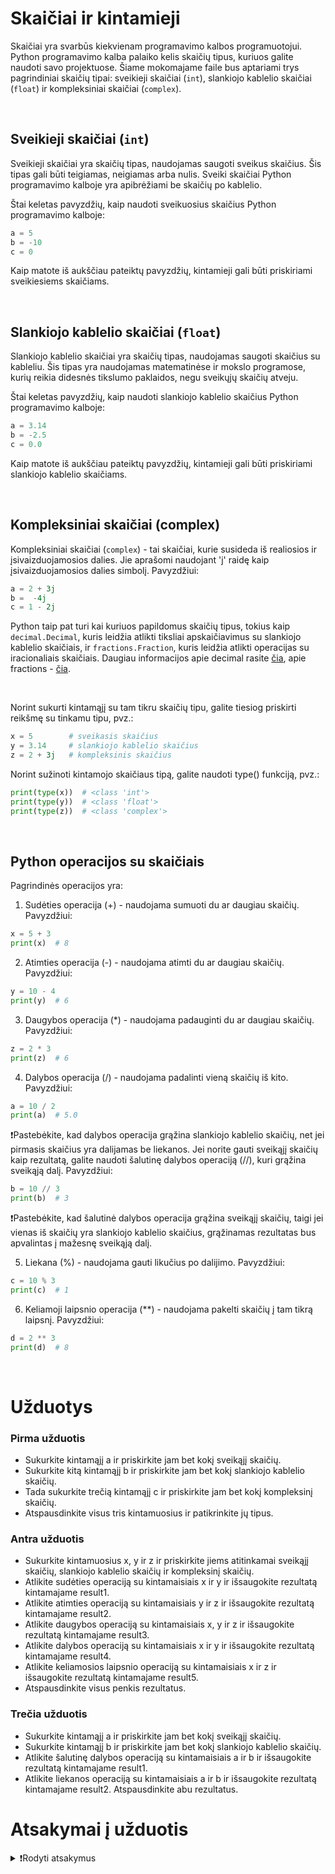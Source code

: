 # Skaičiai ir kintamieji

Skaičiai yra svarbūs kiekvienam programavimo kalbos programuotojui. Python programavimo kalba palaiko kelis skaičių tipus, kuriuos galite naudoti savo projektuose. Šiame mokomajame faile bus aptariami trys pagrindiniai skaičių tipai: sveikieji skaičiai (`int`), slankiojo kablelio skaičiai (`float`) ir kompleksiniai skaičiai (`complex`).

<br>

## Sveikieji skaičiai (`int`)

Sveikieji skaičiai yra skaičių tipas, naudojamas saugoti sveikus skaičius. Šis tipas gali būti teigiamas, neigiamas arba nulis. Sveiki skaičiai Python programavimo kalboje yra apibrėžiami be skaičių po kablelio.

Štai keletas pavyzdžių, kaip naudoti sveikuosius skaičius Python programavimo kalboje:

```Python
a = 5 
b = -10 
c = 0
```

Kaip matote iš aukščiau pateiktų pavyzdžių, kintamieji gali būti
priskiriami sveikiesiems skaičiams.

<br>

## Slankiojo kablelio skaičiai (`float`)

Slankiojo kablelio skaičiai yra skaičių tipas, naudojamas saugoti
skaičius su kableliu. Šis tipas yra naudojamas matematinėse ir mokslo
programose, kurių reikia didesnės tikslumo paklaidos, negu sveikųjų
skaičių atveju.

Štai keletas pavyzdžių, kaip naudoti slankiojo kablelio skaičius Python
programavimo kalboje:

```Python
a = 3.14 
b = -2.5 
c = 0.0
```

Kaip matote iš aukščiau pateiktų pavyzdžių, kintamieji gali būti
priskiriami slankiojo kablelio skaičiams.

<br>

## Kompleksiniai skaičiai (complex)

Kompleksiniai skaičiai (`complex`) - tai skaičiai, kurie susideda iš realiosios ir įsivaizduojamosios dalies. Jie aprašomi naudojant 'j' raidę kaip įsivaizduojamosios dalies simbolį. Pavyzdžiui: 

```Python
a = 2 + 3j
b =  -4j
c = 1 - 2j
```

Python taip pat turi kai kuriuos papildomus skaičių tipus, tokius kaip `decimal.Decimal`, kuris leidžia atlikti tiksliai apskaičiavimus su slankiojo kablelio skaičiais, ir `fractions.Fraction`, kuris leidžia atlikti operacijas su iracionaliais skaičiais. Daugiau informacijos apie decimal rasite [čia](https://docs.python.org/3/library/decimal.html),  apie fractions - [čia](https://docs.python.org/3/library/fractions.html).

<br>

Norint sukurti kintamąjį su tam tikru skaičių tipu, galite tiesiog priskirti reikšmę su tinkamu tipu, pvz.:

```Python
x = 5        # sveikasis skaičius
y = 3.14     # slankiojo kablelio skaičius
z = 2 + 3j   # kompleksinis skaičius
```

Norint sužinoti kintamojo skaičiaus tipą, galite naudoti type() funkciją, pvz.:

```Python
print(type(x))  # <class 'int'>
print(type(y))  # <class 'float'>
print(type(z))  # <class 'complex'>
```
<br>

## Python operacijos su skaičiais

Pagrindinės operacijos yra:

1. Sudėties operacija (+) - naudojama sumuoti du ar daugiau skaičių. Pavyzdžiui:

```Python
x = 5 + 3
print(x)  # 8
```
2. Atimties operacija (-) - naudojama atimti du ar daugiau skaičių. Pavyzdžiui:

```Python
y = 10 - 4
print(y)  # 6
```
3. Daugybos operacija (*) - naudojama padauginti du ar daugiau skaičių. Pavyzdžiui:

```Python
z = 2 * 3
print(z)  # 6
```
4. Dalybos operacija (/) - naudojama padalinti vieną skaičių iš kito. Pavyzdžiui:

```Python
a = 10 / 2
print(a)  # 5.0
```
❗Pastebėkite, kad dalybos operacija grąžina slankiojo kablelio skaičių, net jei pirmasis skaičius yra dalijamas be liekanos. Jei norite gauti sveikąjį skaičių kaip rezultatą, galite naudoti šalutinę dalybos operaciją (//), kuri grąžina sveikąją dalį. Pavyzdžiui:

```Python
b = 10 // 3
print(b)  # 3
```
❗Pastebėkite, kad šalutinė dalybos operacija grąžina sveikąjį skaičių, taigi jei vienas iš skaičių yra slankiojo kablelio skaičius, grąžinamas rezultatas bus apvalintas į mažesnę sveikąją dalį.

5. Liekana (%) - naudojama gauti likučius po dalijimo. Pavyzdžiui:

```Python
c = 10 % 3
print(c)  # 1
```
6. Keliamoji laipsnio operacija (**) - naudojama pakelti skaičių į tam tikrą laipsnį. Pavyzdžiui:

```Python
d = 2 ** 3
print(d)  # 8
```
<br>

# Užduotys

### Pirma užduotis

- Sukurkite kintamąjį a ir priskirkite jam bet kokį sveikąjį skaičių.
- Sukurkite kitą kintamąjį b ir priskirkite jam bet kokį slankiojo kablelio skaičių.
- Tada sukurkite trečią kintamąjį c ir priskirkite jam bet kokį kompleksinį skaičių. 
- Atspausdinkite visus tris kintamuosius ir patikrinkite jų tipus.

### Antra užduotis

- Sukurkite kintamuosius x, y ir z ir priskirkite jiems atitinkamai sveikąjį skaičių, slankiojo kablelio skaičių ir kompleksinį skaičių. 
- Atlikite sudėties operaciją su kintamaisiais x ir y ir išsaugokite rezultatą kintamajame result1.
- Atlikite atimties operaciją su kintamaisiais y ir z ir išsaugokite rezultatą kintamajame result2.
- Atlikite daugybos operaciją su kintamaisiais x, y ir z ir išsaugokite rezultatą kintamajame result3. 
- Atlikite dalybos operaciją su kintamaisiais x ir y ir išsaugokite rezultatą kintamajame result4.
- Atlikite keliamosios laipsnio operaciją su kintamaisiais x ir z ir išsaugokite rezultatą kintamajame result5. 
- Atspausdinkite visus penkis rezultatus.

### Trečia užduotis

- Sukurkite kintamąjį a ir priskirkite jam bet kokį sveikąjį skaičių. 
- Sukurkite kintamąjį b ir priskirkite jam bet kokį slankiojo kablelio skaičių.
- Atlikite šalutinę dalybos operaciją su kintamaisiais a ir b ir išsaugokite rezultatą kintamajame result1. 
- Atlikite liekanos operaciją su kintamaisiais a ir b ir išsaugokite rezultatą kintamajame result2. Atspausdinkite abu rezultatus.

# Atsakymai į užduotis
<details><summary>❗Rodyti atsakymus</summary>

<details>
  <summary>Pirma užduotis</summary>
  <hr>
  <p>Kintamasis a yra sveikasis skaičius. Kintamasis b yra slankiojo kablelio skaičius. Kintamasis c yra kompleksinis skaičius.</p>
  
```Python
a = 5
b = 3.14
c = 2 + 3j

print(a, type(a))
print(b, type(b))
print(c, type(c))
```
  <p>Output: </p>

```Python
5 <class 'int'>
3.14 <class 'float'>
(2+3j) <class 'complex'>
```
</details>
<br>
<details>
  <summary>Antra užduotis</summary>
  <hr>

```Python
x = 10
y = 2.5
z = 4 + 2j

result1 = x + y
result2 = y - z
result3 = x * y * z
result4 = x / y
result5 = x ** z

print(result1)
print(result2)
print(result3)
print(result4)
print(result5)
```
<p>Output: </p>

```Python
12.5
(-1.5-2j)
(100+50j)
4.0
(-95.06424688018397+34.92320580341538j)
```
</details>
<br>
<details>
  <summary>Trečia užduotis</summary>
  <hr>

```Python
a = 10
b = 3.5

result1 = a // b
result2 = a % b

print(result1)
print(result2)
```
<p>Output: </p>

```Python
2.0
0.5
```
</details>
</details>